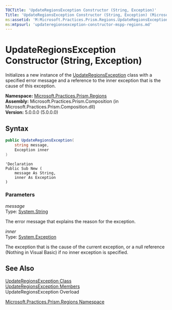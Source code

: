```yaml
---
TOCTitle: 'UpdateRegionsException Constructor (String, Exception)'
Title: 'UpdateRegionsException Constructor (String, Exception) (Microsoft.Practices.Prism.Regions)'
ms:assetid: 'M:Microsoft.Practices.Prism.Regions.UpdateRegionsException.\#ctor(System.String,System.Exception)'
ms:mtpsurl: 'updateregionsexception-constructor-mspp-regions.md'
---
```


# UpdateRegionsException Constructor (String, Exception)

Initializes a new instance of the [UpdateRegionsException](/patterns-practices/reference/updateregionsexception-class-mspp-regions) class with a specified error message and a reference to the inner exception that is the cause of this exception.

**Namespace:** [Microsoft.Practices.Prism.Regions](/patterns-practices/reference/mspp-regions-namespace)<br/>
**Assembly:** Microsoft.Practices.Prism.Composition (in Microsoft.Practices.Prism.Composition.dll)<br/>
**Version:** 5.0.0.0 (5.0.0.0)

## Syntax

```C#
public UpdateRegionsException(
	string message,
	Exception inner
)
```
```VB
'Declaration
Public Sub New ( 
	message As String,
	inner As Exception
)
```

### Parameters

*message*  
Type: [System.String](http://msdn.microsoft.com/en-us/library/s1wwdcbf)

The error message that explains the reason for the exception.

*inner*  
Type: [System.Exception](http://msdn.microsoft.com/en-us/library/c18k6c59)

The exception that is the cause of the current exception, or a null reference (Nothing in Visual Basic) if no inner exception is specified.

## See Also

[UpdateRegionsException Class](/patterns-practices/reference/updateregionsexception-class-mspp-regions)<br/>
[UpdateRegionsException Members](/patterns-practices/reference/updateregionsexception-members-mspp-regions)<br/>
UpdateRegionsException Overload

[Microsoft.Practices.Prism.Regions Namespace](/patterns-practices/reference/mspp-regions-namespace)<br/>